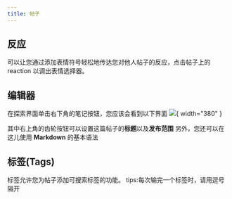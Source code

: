 ```yaml
---
title: 帖子
---
```


## 反应

可以让您通过添加表情符号轻松地传达您对他人帖子的反应，点击帖子上的 reaction 以调出表情选择器。

## 编辑器

在探索界面单击右下角的笔记按钮，您应该会看到以下界面
![](/assets/images/post-editor.jpg){ width="380" }

其中右上角的齿轮按钮可以设置这篇帖子的**标题**以及**发布范围**
另外，您还可以在这儿使用 **Markdown** 的基本语法

## 标签(Tags)
标签允许您为帖子添加可搜索标签的功能。
tips:每次输完一个标签时，请用逗号隔开
